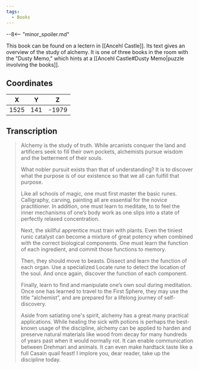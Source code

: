 ```yaml
---
tags:
  - Books
---
```


--8<-- "minor_spoiler.md"

This book can be found on a lectern in [[Ancehl Castle]]. Its text gives an overview of the study of alchemy. It is one of three books in the room with the "Dusty Memo," which hints at a [[Ancehl Castle#Dusty Memo|puzzle involving the books]].

## Coordinates
| **X** | **Y** | **Z** |
| :---: | :---: | :---: |
| 1525  |  141  | -1979 |

## Transcription
> Alchemy is the study of truth. While arcanists conquer the land and artificers seek to fill their own pockets, alchemists pursue wisdom and the betterment of their souls.
>
> What nobler pursuit exists than that of understanding? It is to discover what the purpose is of our existence so that we all can fulfill that purpose.
>
> Like all schools of magic, one must first master the basic runes. Calligraphy, carving, painting all are essential for the novice practitioner. In addition, one must learn to meditate, to to feel the inner mechanisms of one’s body work as one slips into a state of perfectly relaxed concentration.
>
> Next, the skillful apprentice must train with plants. Even the tiniest runic catalyst can become a mixture of great potency when combined with the correct biological components. One must learn the function of each ingredient, and commit those functions to memory.
>
> Then, they should move to beasts. Dissect and learn the function of each organ. Use a specialized Locate rune to detect the location of the soul. And once again, discover the function of each component.
>
> Finally, learn to find and manipulate one’s own soul during meditation. Once one has learned to travel to the First Sphere, they may use the title “alchemist”, and are prepared for a lifelong journey of self-discovery.
>
> Aside from satiating one's spirit, alchemy has a great many practical applications. While healing the sick with potions is perhaps the best-known usage of the discipline, alchemy can be applied to harden and preserve natural materials like wood from decay for many hundreds of years past when it would normally rot. It can enable communication between Drehmari and animals. It can even make hardtack taste like a full Casain quail feast! I implore you, dear reader, take up the discipline today.

